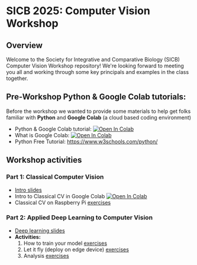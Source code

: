 # SICB 2025: Computer Vision Workshop
## Overview

Welcome to the Society for Integrative and Comparative Biology (SICB) Computer Vision Workshop repository! We're looking forward to meeting you all and working through some key principals and examples in the class together. 


## Pre-Workshop Python & Google Colab tutorials:
Before the workshop we wanted to provide some materials to help get folks familiar with **Python** and **Google Colab** (a cloud based coding environment)

*   Python & Google Colab tutorial: [![Open In Colab](https://colab.research.google.com/assets/colab-badge.svg)](https://colab.research.google.com/github/Crall-Lab/SICB2025_CV/blob/main/Python_Intro_SICB_2025.ipynb)
*   What is Google Colab: [![Open In Colab](https://colab.research.google.com/assets/colab-badge.svg)](https://colab.research.google.com)
*   Python Free Tutorial: https://www.w3schools.com/python/


## Workshop activities

### Part 1: Classical Computer Vision
* [Intro slides](https://docs.google.com/presentation/d/1t7biQd1oQyQdRxmRBFH_isLmmbE3i0-U4gpYH14t9ME/edit?usp=sharing)
* Intro to Classical CV in Google Colab [![Open In Colab](https://colab.research.google.com/assets/colab-badge.svg)](https://colab.research.google.com/github/Crall-Lab/SICB2025_CV/blob/main/Classical_CV_Introduction.ipynb)
* Classical CV on Raspberry Pi [exercises](https://github.com/Crall-Lab/SICB2025_CV/tree/main/pi_classicalCV)

### Part 2: Applied Deep Learning to Computer Vision
* [Deep learning slides](https://docs.google.com/presentation/d/1AWOqTlG8QKLbhfT9U0MqPfiiNNIAX_74lV_4Utg6WAs/edit?usp=sharing)
* **Activities:**
  1. How to train your model [exercises](https://github.com/Crall-Lab/SICB2025_CV/tree/main/deepLearningNotebooks/1_training)
  2. Let it fly (deploy on edge device) [exercises](https://github.com/Crall-Lab/SICB2025_CV/tree/main/deepLearningNotebooks/2_pi_deployment)
  3. Analysis [exercises](https://github.com/Crall-Lab/SICB2025_CV/tree/main/deepLearningNotebooks/3_analysis)

